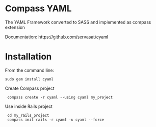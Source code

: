 Compass YAML
============

The YAML Framework converted to SASS and implemented as compass extension

Documentation: https://github.com/servasat/cyaml

Installation
============

From the command line:

    sudo gem install cyaml

Create Compass project

     compass create -r cyaml --using cyaml my_project

Use inside Rails project

     cd my_rails_project
     compass init rails -r cyaml -u cyaml --force
